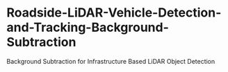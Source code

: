 # Roadside-LiDAR-Vehicle-Detection-and-Tracking-Background-Subtraction
Background Subtraction for Infrastructure Based LiDAR Object Detection
